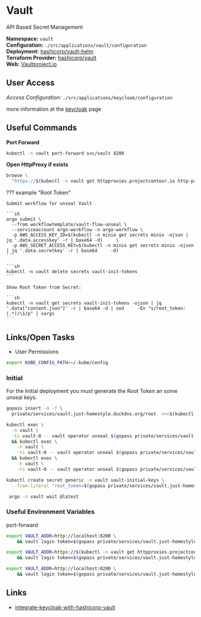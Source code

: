 # Vault

<!--description-start-->
API Based Secret Management
<!--description-end-->


<!--header-start-->
**Namespace:** `vault`  
**Configuration:** `./src/applications/vault/configuration`  
**Deployment:** [hashicorp/vault-helm](https://github.com/hashicorp/vault-helm)  
**Terraform Provider:** [hashicorp/vault](https://registry.terraform.io/providers/hashicorp/vault/latest/docs)  
**Web:** [Vaultproject.io](https://www.vaultproject.io/)  
<!--header-end-->

## User Access

*Access Configuration:* `./src/applications/keycloak/configuration`

more information at the [keycloak](/services/keycloak/) page

## Useful Commands

**Port Forward**
<!--port-forward-start-->
```sh
kubectl -n vault port-forward svc/vault 8200
```
<!--port-forward-end-->

**Open HttpProxy if exists**
<!--httpproxies-start-->
```sh
browse \
  "https://$(kubectl -n vault get httpproxies.projectcontour.io http-proxy -ojson | jq '.spec.virtualhost.fqdn' -r)"
```
<!--httpproxies-end-->




??? example "Root Token"

    Submit workflow for unseal Vault

    ```sh
    argo submit \
      --from workflowtemplate/vault-flow-unseal \
      --serviceaccount argo-workflow -n argo-workflow \
      -p AWS_ACCESS_KEY_ID=$(kubectl -n minio get secrets minio -ojson | jq '.data.accesskey' -r | base64 -d)     \
      -p AWS_SECRET_ACCESS_KEY=$(kubectl -n minio get secrets minio -ojson | jq '.data.secretkey' -r | base64     -d)
    ```

    ```sh
    kubectl -n vault delete secrets vault-init-tokens
    ```

    Show Root Token from Secret:

    ```sh
    kubectl -n vault get secrets vault-init-tokens -ojson | jq '.data["content.json"]' -r | base64 -d | sed     -En "s/root_token: (.*)/\1/p" | xargs
    ```


## Links/Open Tasks

* User Permissions


```sh
export KUBE_CONFIG_PATH=~/.kube/config

```



### Initial

For the Initial deployment you must generate the Root Token an some unseal keys.


<!--vault-init-start-->
```sh
gopass insert -m -f \
  private/services/vault.just-homestyle.duckdns.org/root  <<<$(kubectl exec -n vault -ti vault-0 -- vault operator init -format=json)
```

```sh
kubectl exec \
  -n vault \
  -ti vault-0 -- vault operator unseal $(gopass private/services/vault.just-homestyle.duckdns.org/root | jq '.unseal_keys_b64[0]' -r) \
  && kubectl exec \
    -n vault \
    -ti vault-0 -- vault operator unseal $(gopass private/services/vault.just-homestyle.duckdns.org/root | jq '.unseal_keys_b64[1]' -r) \
  && kubectl exec \
    -n vault \
    -ti vault-0 -- vault operator unseal $(gopass private/services/vault.just-homestyle.duckdns.org/root | jq '.unseal_keys_b64[2]' -r)
```

```sh
kubectl create secret generic -n vault vault-initial-keys \
  --from-literal "root_token=$(gopass private/services/vault.just-homestyle.duckdns.org/root | jq '.root_token' -r)"
```
<!--vault-init-end-->

<!--vault-init-job-start-->
```sh
 argo -n vault wait @latest  
```
<!--vault-init-job-end-->

### Useful Environment Variables

port-forward

<!--env-vars-port-forward-start-->
```sh
export VAULT_ADDR=http://localhost:8200 \
    && vault login token=$(gopass private/services/vault.just-homestyle.duckdns.org/root | jq '.root_token' -r)
```
<!--env-vars-port-forward-end-->

<!--env-vars-start-->
```sh
export VAULT_ADDR=https://$(kubectl -n vault get httpproxies.projectcontour.io http-proxy -ojson  | jq '.spec.virtualhost.fqdn'  -r) \
    && vault login token=$(gopass private/services/vault.just-homestyle.duckdns.org/root | jq '.root_token' -r)
```
<!--env-vars-end-->


<!--login-port-forward-start-->
```sh
export VAULT_ADDR=http://localhost:8200 \
    && vault login token=$(gopass private/services/vault.just-homestyle.duckdns.org/root | jq '.root_token' -r)
```
<!--login-port-forward-end-->

## Links

* [integrate-keycloak-with-hashicorp-vault](https://faun.pub/integrate-keycloak-with-hashicorp-vault-5264a873dd2f)
